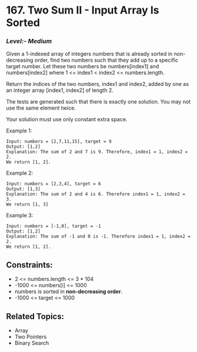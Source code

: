 # 167. Two Sum II - Input Array Is Sorted

### *Level:- Medium*

Given a 1-indexed array of integers numbers that is already sorted in non-decreasing order, find two numbers such that they add up to a specific target number. Let these two numbers be numbers[index1] and numbers[index2] where 1 <= index1 < index2 <= numbers.length.

Return the indices of the two numbers, index1 and index2, added by one as an integer array [index1, index2] of length 2.

The tests are generated such that there is exactly one solution. You may not use the same element twice.

Your solution must use only constant extra space.

Example 1:

    Input: numbers = [2,7,11,15], target = 9
    Output: [1,2]
    Explanation: The sum of 2 and 7 is 9. Therefore, index1 = 1, index2 = 2. 
    We return [1, 2].

Example 2:
        
    Input: numbers = [2,3,4], target = 6
    Output: [1,3]
    Explanation: The sum of 2 and 4 is 6. Therefore index1 = 1, index2 = 3.
    We return [1, 3]
Example 3:
        
    Input: numbers = [-1,0], target = -1
    Output: [1,2]
    Explanation: The sum of -1 and 0 is -1. Therefore index1 = 1, index2 = 2. 
    We return [1, 2].

Constraints:
-
           
- 2 <= numbers.length <= 3 * 104
- -1000 <= numbers[i] <= 1000
- numbers is sorted in **non-decreasing order**.
- -1000 <= target <= 1000

## Related Topics:
- Array
- Two Pointers
- Binary Search

           
        


